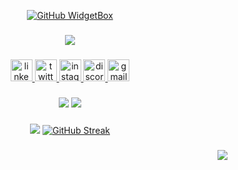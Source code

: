 <div align="center">
  
[![GitHub WidgetBox](https://github-widgetbox.vercel.app/api/profile?username=GyanPrakashKumar&data=repositories,stars,commits&theme=nautilus)](https://github.com/Jurredr/github-widgetbox)
<!--
![Metrics](https://metrics.lecoq.io/GyanPrakashKumar?template=classic&base.activity=0&base.community=0&base.repositories=0&base.metadata=0&base=header%2C%20activity%2C%20community%2C%20repositories%2C%20metadata&base.indepth=false&base.hireable=false&base.skip=false&config.timezone=Asia%2FCalcutta&config.twemoji=true&config.octicon=true)
-->
</div>

###

<div align="center" backgroung="#fff">
 <p align="center">
  <a href="">
    <img src="https://skillicons.dev/icons?i=html,css,tailwindcss,js,ts,react,nextjs,mongodb,nodejs,express,php,mysql,laravel,git,java,cpp,firebase,figma,postman&perline=10" />
  </a>
</p>
</div>

###

<div align="center">
  <a href="https://www.linkedin.com/in/gyan-prakash-kumar" target="_blank">
    <img src="https://img.shields.io/static/v1?message=LinkedIn&logo=linkedin&label=&color=0077B5&logoColor=white&labelColor=&style=for-the-badge" height="35" alt="linkedin logo"  />
  </a>
  <a href="https://www.twitter.com/_gyaan_" target="_blank">
    <img src="https://img.shields.io/static/v1?message=Twitter&logo=twitter&label=&color=1DA1F2&logoColor=white&labelColor=&style=for-the-badge" height="35" alt="twitter logo"  />
  </a>
  <a href="https://www.instagram.com/_i_gyan" target="_blank">
    <img src="https://img.shields.io/static/v1?message=Instagram&logo=instagram&label=&color=E4405F&logoColor=white&labelColor=&style=for-the-badge" height="35" alt="instagram logo"  />
  </a>
  <a href="https://discordapp.com/users/970978682040619008" target="_blank">
    <img src="https://img.shields.io/static/v1?message=Discord&logo=discord&label=&color=7289DA&logoColor=white&labelColor=&style=for-the-badge" height="35" alt="discord logo"  />
  </a>
  <a href="gyanprakashk55@gmail.com" target="_blank">
    <img src="https://img.shields.io/static/v1?message=Gmail&logo=gmail&label=&color=D14836&logoColor=white&labelColor=&style=for-the-badge" height="35" alt="gmail logo"  />
  </a>
</div>

###

<div align="center">
  <div>
    
  ![](http://github-profile-summary-cards.vercel.app/api/cards/stats?username=GyanPrakashKumar&theme=2077)
  ![](http://github-profile-summary-cards.vercel.app/api/cards/most-commit-language?username=GyanPrakashKumar&theme=2077)
  
  </div>
</div>

###
<div align="center">
  
  ![](http://github-profile-summary-cards.vercel.app/api/cards/profile-details?username=GyanPrakashKumar&theme=2077)
  [![GitHub Streak](https://streak-stats.demolab.com?user=GyanPrakashKumar&theme=codestackr&hide_border=true&date_format=j%20M%5B%20Y%5D)](https://git.io/streak-stats)
  
</div>

###

<div align="right">
  <img src="https://profile-counter.glitch.me/GyanPrakashKumar/count.svg?"  />
</div>

###

